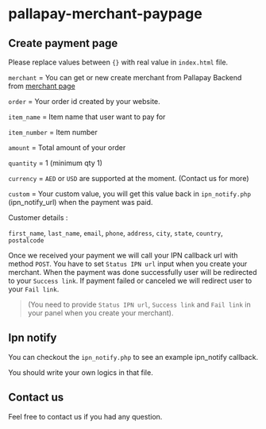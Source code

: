 # pallapay-merchant-paypage

## Create payment page

Please replace values between `{}` with real value in `index.html` file.

`merchant` = You can get or new create merchant from Pallapay Backend from [merchant page](https://www.pallapay.com/account/merchants)

`order` = Your order id created by your website.

`item_name` = Item name that user want to pay for

`item_number` = Item number

`amount` = Total amount of your order

`quantity` = 1 (minimum qty 1)

`currency` = `AED` or `USD` are supported at the moment. (Contact us for more)

`custom` = Your custom value, you will get this value back in `ipn_notify.php` (ipn_notify_url) when the payment was paid.

Customer details : 

`first_name`, `last_name`, `email`, `phone`, `address`, `city`, `state`, `country`, `postalcode`

Once we received your payment we will call your IPN callback url with method `POST`.
You have to set `Status IPN url` input when you create your merchant.
When the payment was done successfully user will be redirected to your `Success link`.
If payment failed or canceled we will redirect user to your `Fail link`.

> (You need to provide `Status IPN url`, `Success link` and `Fail link` in your panel when you create your merchant).


## Ipn notify

You can checkout the `ipn_notify.php` to see an example ipn_notify callback.

You should write your own logics in that file.

## Contact us

Feel free to contact us if you had any question.
